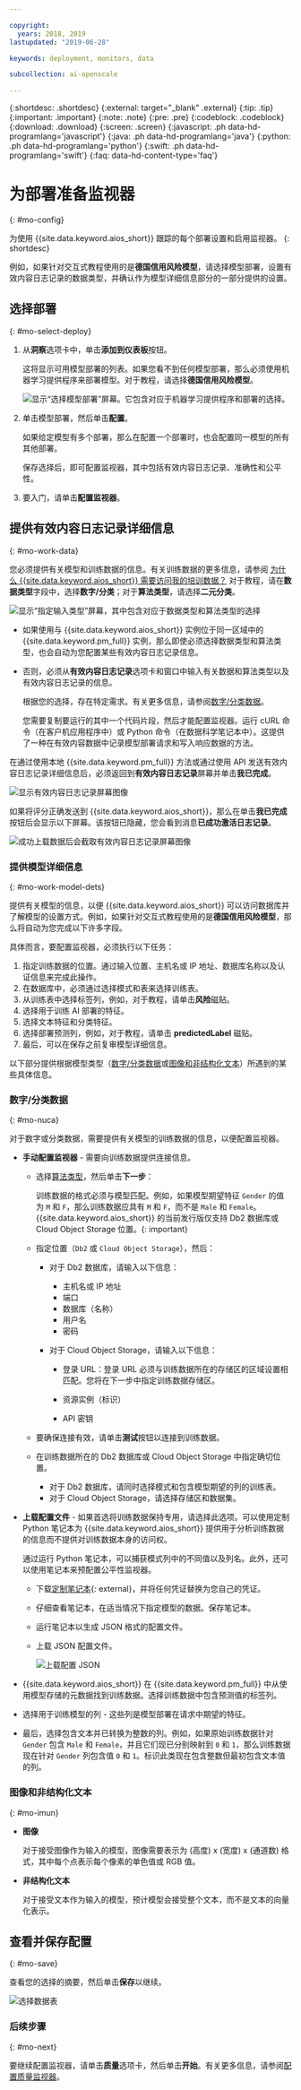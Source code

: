 ```yaml
---

copyright:
  years: 2018, 2019
lastupdated: "2019-06-28"

keywords: deployment, monitors, data

subcollection: ai-openscale

---
```


{:shortdesc: .shortdesc}
{:external: target="_blank" .external}
{:tip: .tip}
{:important: .important}
{:note: .note}
{:pre: .pre}
{:codeblock: .codeblock}
{:download: .download}
{:screen: .screen}
{:javascript: .ph data-hd-programlang='javascript'}
{:java: .ph data-hd-programlang='java'}
{:python: .ph data-hd-programlang='python'}
{:swift: .ph data-hd-programlang='swift'}
{:faq: data-hd-content-type='faq'}

# 为部署准备监视器
{: #mo-config}

为使用 {{site.data.keyword.aios_short}} 跟踪的每个部署设置和启用监视器。
{: shortdesc}

例如，如果针对交互式教程使用的是**德国信用风险模型**，请选择模型部署，设置有效内容日志记录的数据类型，并确认作为模型详细信息部分的一部分提供的设置。

## 选择部署
{: #mo-select-deploy}

1. 从**洞察**选项卡中，单击**添加到仪表板**按钮。 

   这将显示可用模型部署的列表。如果您看不到任何模型部署，那么必须使用机器学习提供程序来部署模型。对于教程，请选择**德国信用风险模型**。

   ![显示“选择模型部署”屏幕。它包含对应于机器学习提供程序和部署的选择。](images/wos-select-model-deployment.png)

2. 单击模型部署，然后单击**配置**。

   如果给定模型有多个部署，那么在配置一个部署时，也会配置同一模型的所有其他部署。
    

   保存选择后，即可配置监视器，其中包括有效内容日志记录、准确性和公平性。 

2. 要入门，请单击**配置监视器**。

## 提供有效内容日志记录详细信息
{: #mo-work-data}

您必须提供有关模型和训练数据的信息。有关训练数据的更多信息，请参阅 [ 为什么 {{site.data.keyword.aios_short}} 需要访问我的培训数据？](/docs/services/ai-openscale?topic=ai-openscale-trainingdata#trainingdata)
    对于教程，请在**数据类型**字段中，选择**数字/分类**；对于**算法类型**，请选择**二元分类**。

![显示“指定输入类型”屏幕，其中包含对应于数据类型和算法类型的选择](images/config-what-monitor.png)

- 如果使用与 {{site.data.keyword.aios_short}} 实例位于同一区域中的 {{site.data.keyword.pm_full}} 实例，那么即使必须选择数据类型和算法类型，也会自动为您配置某些有效内容日志记录信息。 
- 否则，必须从**有效内容日志记录**选项卡和窗口中输入有关数据和算法类型以及有效内容日志记录的信息。 

   根据您的选择，存在特定需求。有关更多信息，请参阅[数字/分类数据](https://test.cloud.ibm.com/docs/services/ai-openscale?topic=ai-openscale-mo-config#mo-datan)。

   您需要复制要运行的其中一个代码片段，然后才能配置监视器。运行 cURL 命令（在客户机应用程序中）或 Python 命令（在数据科学笔记本中）。这提供了一种在有效内容数据中记录模型部署请求和写入响应数据的方法。
   
在通过使用本地 {{site.data.keyword.pm_full}} 方法或通过使用 API 发送有效内容日志记录详细信息后，必须返回到**有效内容日志记录**屏幕并单击**我已完成**。

![显示有效内容日志记录屏幕图像](images/payload-logging-gosales001.png)

如果将评分正确发送到 {{site.data.keyword.aios_short}}，那么在单击**我已完成**按钮后会显示以下屏幕。该按钮已隐藏，您会看到消息**已成功激活日志记录**。

![成功上载数据后会截取有效内容日志记录屏幕图像](images/payload-logging-gosales002.png)


### 提供模型详细信息
{: #mo-work-model-dets}

提供有关模型的信息，以便 {{site.data.keyword.aios_short}} 可以访问数据库并了解模型的设置方式。例如，如果针对交互式教程使用的是**德国信用风险模型**，那么将自动为您完成以下许多字段。

具体而言，要配置监视器，必须执行以下任务：

1. 指定训练数据的位置。通过输入位置、主机名或 IP 地址、数据库名称以及认证信息来完成此操作。
2. 在数据库中，必须通过选择模式和表来选择训练表。
3. 从训练表中选择标签列，例如，对于教程，请单击**风险**磁贴。
4. 选择用于训练 AI 部署的特征。
5. 选择文本特征和分类特征。
6. 选择部署预测列，例如，对于教程，请单击 **predictedLabel** 磁贴。
7. 最后，可以在保存之前复审模型详细信息。

以下部分提供根据模型类型（[数字/分类数据](/docs/services/ai-openscale?topic=ai-openscale-mo-config#mo-datan)或[图像和非结构化文本](/docs/services/ai-openscale?topic=ai-openscale-mo-config#mo-datai)）所遇到的某些具体信息。


### 数字/分类数据
{: #mo-nuca}

对于数字或分类数据，需要提供有关模型的训练数据的信息，以便配置监视器。

- **手动配置监视器** - 需要向训练数据提供连接信息。

    - 选择[算法类型](/docs/services/ai-openscale?topic=ai-openscale-acc-monitor#acc-understand)，然后单击**下一步**：

      训练数据的格式必须与模型匹配。例如，如果模型期望特征 `Gender` 的值为 `M` 和 `F`，那么训练数据应具有 `M` 和 `F`，而不是 `Male` 和 `Female`。{{site.data.keyword.aios_short}} 的当前发行版仅支持 Db2 数据库或 Cloud Object Storage 位置。{: important}

    - 指定位置（`Db2` 或 `Cloud Object Storage`），然后：

        - 对于 Db2 数据库，请输入以下信息：

            - 主机名或 IP 地址
            - 端口
            - 数据库（名称）
            - 用户名
            - 密码

        - 对于 Cloud Object Storage，请输入以下信息：

            - 登录 URL：登录 URL 必须与训练数据所在的存储区的区域设置相匹配。您将在下一步中指定训练数据存储区。
              
            - 资源实例（标识）
            - API 密钥

    - 要确保连接有效，请单击**测试**按钮以连接到训练数据。
    - 在训练数据所在的 Db2 数据库或 Cloud Object Storage 中指定确切位置。

        - 对于 Db2 数据库，请同时选择模式和包含模型期望的列的训练表。
        - 对于 Cloud Object Storage，请选择存储区和数据集。

- **上载配置文件** - 如果首选将训练数据保持专用，请选择此选项。可以使用定制 Python 笔记本为 {{site.data.keyword.aios_short}} 提供用于分析训练数据的信息而不提供对训练数据本身的访问权。

  通过运行 Python 笔记本，可以捕获模式列中的不同值以及列名。此外，还可以使用笔记本来预配置公平性监视器。

   - 下载[定制笔记本](https://github.com/IBM-Watson/aios-data-distribution/blob/master/training_statistics_notebook.ipynb){: external}，并将任何凭证替换为您自己的凭证。
   - 仔细查看笔记本，在适当情况下指定模型的数据。保存笔记本。
   - 运行笔记本以生成 JSON 格式的配置文件。
   - 上载 JSON 配置文件。

     ![上载配置 JSON](images/config-json-monitor.png)

- {{site.data.keyword.aios_short}} 在 {{site.data.keyword.pm_full}} 中从使用模型存储的元数据找到训练数据。选择训练数据中包含预测值的标签列。
- 选择用于训练模型的列 - 这些列是模型部署在请求中期望的特征。
- 最后，选择包含文本并已转换为整数的列。例如，如果原始训练数据针对 `Gender` 包含 `Male` 和 `Female`，并且它们现已分别映射到 `0` 和 `1`，那么训练数据现在针对 `Gender` 列包含值 `0` 和 `1`。标识此类现在包含整数但最初包含文本值的列。

### 图像和非结构化文本
{: #mo-imun}

- **图像**

  对于接受图像作为输入的模型，图像需要表示为 (高度) x (宽度) x (通道数) 格式，其中每个点表示每个像素的单色值或 RGB 值。

- **非结构化文本**

   对于接受文本作为输入的模型，预计模型会接受整个文本，而不是文本的向量化表示。

## 查看并保存配置
{: #mo-save}

查看您的选择的摘要，然后单击**保存**以继续。

  ![选择数据表](images/config-summary-monitor.png)

### 后续步骤
{: #mo-next}

要继续配置监视器，请单击**质量**选项卡，然后单击**开始**。有关更多信息，请参阅[配置质量监视器](/docs/services/ai-openscale?topic=ai-openscale-acc-monitor)。
